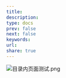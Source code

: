 ```yaml
---
title: 
description: 
type: docs
prev: false
next: false
keywords: 
url: 
share: true
---
```

![目录内页面测试.png](/images/目录内页面测试.png)